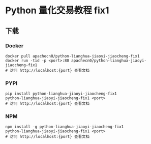# Python 量化交易教程 fix1

## 下载

### Docker

```
docker pull apachecn0/python-lianghua-jiaoyi-jiaocheng-fix1
docker run -tid -p <port>:80 apachecn0/python-lianghua-jiaoyi-jiaocheng-fix1
# 访问 http://localhost:{port} 查看文档
```

### PYPI

```
pip install python-lianghua-jiaoyi-jiaocheng-fix1
python-lianghua-jiaoyi-jiaocheng-fix1 <port>
# 访问 http://localhost:{port} 查看文档
```

### NPM

```
npm install -g python-lianghua-jiaoyi-jiaocheng-fix1
python-lianghua-jiaoyi-jiaocheng-fix1 <port>
# 访问 http://localhost:{port} 查看文档
```